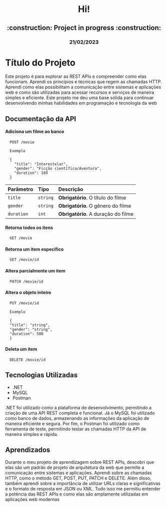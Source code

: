 <h1 align="center">Hi!</h1>
<h2 align="center">
:construction: Project in progress :construction:
</h2>
<h3 align="center">21/02/2023</h3>


# Título do Projeto

Este projeto é para explorar as REST APIs e compreender como elas funcionam. Aprendi os princípios e técnicas que regem as chamadas HTTP. Aprendi como elas possibilitam a comunicação entre sistemas e aplicações web e como são utilizadas para acessar recursos e serviços de maneira simples e eficiente. Este projeto me deu uma base sólida para continuar desenvolvendo minhas habilidades em programação e tecnologia da web


## Documentação da API

#### Adiciona um filme ao banco

```http
  POST /movie

  Exemplo

  {
    "title": "Interestelar",
    "gender": "Ficção científica/Aventura",
    "duration": 169
  }
```

| Parâmetro   | Tipo       | Descrição                                   |
| :---------- | :--------- | :------------------------------------------ |
| `title`      | `string` | **Obrigatório**. O título do filme|
| `gender`      | `string` | **Obrigatório**. O gênero do filme |
| `duration`      | `int` | **Obrigatório**. A duração do filme |

#### Retorna todos os itens

```http
  GET /movie
```

#### Retorna um item específico

```http
  GET /movie/id
```

#### Altera parcialmente um item

```http
  PATCH /movie/id
```

#### Altera o objeto inteiro

```http
  PUT /movie/id

  Exemplo

  {
  "title": "string",
  "gender": "string",
  "duration": 500
  }
```

#### Deleta um item

```http
  DELETE /movie/id
```

## Tecnologias Utilizadas
- .NET
- MySQL
- Postman

.NET foi utilizado como a plataforma de desenvolvimento, permitindo a criação de uma API REST completa e funcional. Já o MySQL foi utilizado como banco de dados, armazenando as informações da aplicação de maneira eficiente e segura. Por fim, o Postman foi utilizado como ferramenta de teste, permitindo testar as chamadas HTTP da API de maneira simples e rápida.

## Aprendizados

Durante o meu projeto de aprendizagem sobre REST APIs, descobri que elas são um padrão de projeto de arquitetura da web que permite a comunicação entre sistemas e aplicações. Aprendi sobre as chamadas HTTP, como o método GET, POST, PUT, PATCH e DELETE. Além disso, também aprendi sobre a importância de utilizar URLs claras e significativas e o formato de resposta em JSON ou XML. Tudo isso me permitiu entender a potência das REST APIs e como elas são amplamente utilizadas em aplicações web modernas

